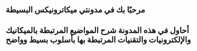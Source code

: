 ## مرحبًا بك في مدونتي ميكاترونيكس البسيطة

أحاول في هذه المدونة شرح المواضيع المرتبطة بالميكانيك والإلكترونيات والتقنيات المرتبطة بها بأسلوب بسيط وواضح
---

